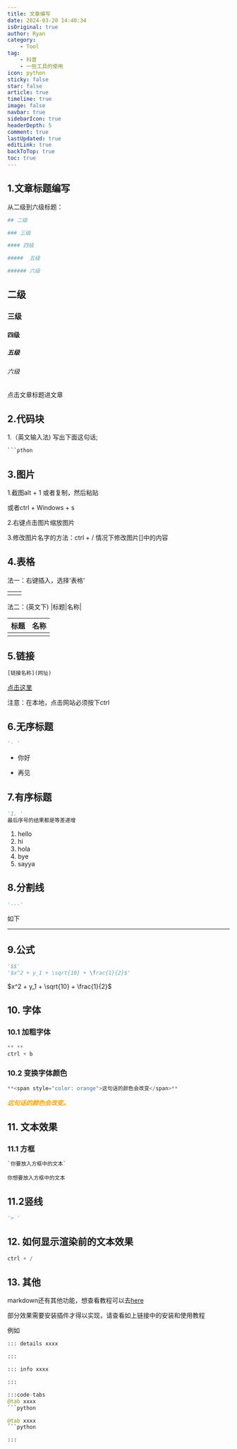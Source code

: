 ```yaml
---
title: 文章编写
date: 2024-03-20 14:40:34
isOriginal: true
author: Ryan
category:
    - Tool
tag:
    - 科普
    - 一些工具的使用
icon: python
sticky: false
star: false
article: true
timeline: true
image: false
navbar: true
sidebarIcon: true
headerDepth: 5
comment: true
lastUpdated: true
editLink: true
backToTop: true
toc: true
---
```


## 1.文章标题编写

从二级到六级标题：

```python
## 二级

### 三级

#### 四级

#####  五级

###### 六级
```



## 二级

### 三级

#### 四级

#####  五级

###### 六级

点击文章标题进文章



## 2.代码块

1.（英文输入法) 写出下面这句话;

```python
```pthon
```



## 3.图片

1.截图alt + 1 或者复制，然后粘贴

   或者ctrl + Windows + s 

2.右键点击图片缩放图片

3.修改图片名字的方法：ctrl + / 情况下修改图片[]中的内容



## 4.表格

法一：右键插入，选择‘表格’

|      |      |
| ---- | ---- |
|      |      |

法二：(英文下)  |标题|名称|

| 标题 | 名称 |
| ---- | ---- |
|      |      |



## 5.链接

```python
[链接名称](网址)
```

[点击这里](https://dailyrecord4ryan.com)

注意：在本地，点击网站必须按下ctrl



##  6.无序标题

```python
'- ' 
```

- 你好

- 再见



## 7.有序标题

```python
'1. '
最后序号的结果都是等差递增
```

1. hello
2. hi
3. hola
4. bye
5. sayya



## 8.分割线

```python
'---'
```

如下

---



## 9.公式

```python
'$$'
'$x^2 + y_1 + \sqrt{10} + \frac{1}{2}$'
```

$x^2 + y_1 + \sqrt{10} + \frac{1}{2}$​



## 10. 字体

### 10.1 加粗字体

```python
** **
ctrl + b
```

### 10.2 变换字体颜色

```python
**<span style="color: orange">这句话的颜色会改变</span>**
```

***<span style="color: orange">这句话的颜色会改变。</span>***



## 11. 文本效果

### 11.1 方框

```python
`你要放入方框中的文本`
```

`你想要放入方框中的文本`

##  11.2竖线

```python
'> '
```

> 

## 12. 如何显示渲染前的文本效果

```python
ctrl + /
```



## 13. 其他

markdown还有其他功能，想查看教程可以去[here](https://theme-hope.vuejs.press/zh/guide/markdown/)

部分效果需要安装插件才得以实现，请查看如上链接中的安装和使用教程

例如

```python
::: details xxxx

:::
```



```python
::: info xxxx

:::
```



```python
:::code-tabs
@tab xxxx
```python

@tab xxxx
```python

:::
```

